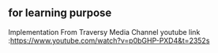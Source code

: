 for learning purpose
---------------------

Implementation  From Traversy Media Channel
youtube link :https://www.youtube.com/watch?v=p0bGHP-PXD4&t=2352s